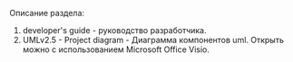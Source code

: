 Описание раздела:

1. developer's guide - руководство разработчика.
2. UMLv2.5 - Project diagram - Диаграмма компонентов uml. Открыть можно с использованием Microsoft Office Visio.